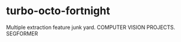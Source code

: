 # turbo-octo-fortnight
Multiple extraction feature junk yard. 
COMPUTER VISION PROJECTS.
SEGFORMER

